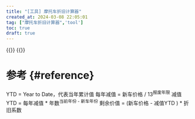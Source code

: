```yaml
---
title: "[工具] 摩托车折旧计算器"
created_at: 2024-03-08 22:05:01
tag: ["摩托车折旧计算器",'tool']
toc: true
draft: true
---
```


{{<element-ui>}}
{{<inline-html path="calculator.html">}}


# 参考 {#reference}

YTD = Year to Date，代表当年累计值
每年减值 = 新车价格 / 13<sup>报废年限</sup>
减值YTD = 每年减值 * 年数<sup>当前年份 - 新车年份</sup>
剩余价值 = (新车价格 - 减值YTD ) * 折旧系数
